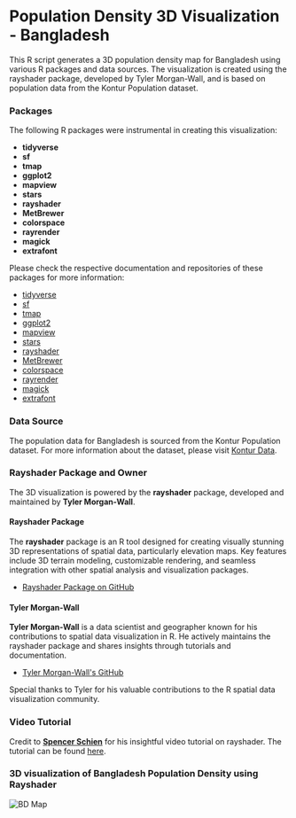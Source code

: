 # Population Density 3D Visualization - Bangladesh

This R script generates a 3D population density map for Bangladesh using various R packages and data sources. The visualization is created using the rayshader package, developed by Tyler Morgan-Wall, and is based on population data from the Kontur Population dataset.

### Packages

The following R packages were instrumental in creating this visualization:

- **tidyverse**
- **sf**
- **tmap**
- **ggplot2**
- **mapview**
- **stars**
- **rayshader**
- **MetBrewer**
- **colorspace**
- **rayrender**
- **magick**
- **extrafont**

Please check the respective documentation and repositories of these packages for more information:

- [tidyverse](https://github.com/tidyverse/tidyverse)
- [sf](https://r-spatial.github.io/sf/)
- [tmap](https://cran.r-project.org/web/packages/tmap/index.html)
- [ggplot2](https://ggplot2.tidyverse.org/)
- [mapview](https://r-spatial.github.io/mapview/)
- [stars](https://r-spatial.github.io/stars/)
- [rayshader](https://github.com/tylermorganwall/rayshader)
- [MetBrewer](https://cran.r-project.org/web/packages/MetBrewer/index.html)
- [colorspace](https://cran.r-project.org/web/packages/colorspace/index.html)
- [rayrender](https://github.com/tylermorganwall/rayrender)
- [magick](https://cran.r-project.org/web/packages/magick/index.html)
- [extrafont](https://cran.r-project.org/web/packages/extrafont/index.html)

### Data Source

The population data for Bangladesh is sourced from the Kontur Population dataset. For more information about the dataset, please visit [Kontur Data](https://www.kontur.io/).

### Rayshader Package and Owner

The 3D visualization is powered by the **rayshader** package, developed and maintained by **Tyler Morgan-Wall**.

#### Rayshader Package

The **rayshader** package is an R tool designed for creating visually stunning 3D representations of spatial data, particularly elevation maps. Key features include 3D terrain modeling, customizable rendering, and seamless integration with other spatial analysis and visualization packages.

- [Rayshader Package on GitHub](https://github.com/tylermorganwall/rayshader)

#### Tyler Morgan-Wall

**Tyler Morgan-Wall** is a data scientist and geographer known for his contributions to spatial data visualization in R. He actively maintains the rayshader package and shares insights through tutorials and documentation.

- [Tyler Morgan-Wall's GitHub](https://github.com/tylermorganwall)

Special thanks to Tyler for his valuable contributions to the R spatial data visualization community.

### Video Tutorial

Credit to [**Spencer Schien**](https://github.com/Pecners) for his insightful video tutorial on rayshader. The tutorial can be found [here](https://www.youtube.com/watch?v=zgFXVhmKNbU&t=3693s).

### 3D visualization of Bangladesh Population Density using Rayshader

![BD Map](https://github.com/forhad-ds/Bangladesh-Population-Density/blob/master/Plot/final_plot_edited.png)
